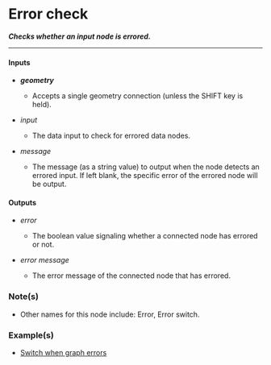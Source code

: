 # Error check

**_Checks whether an input node is errored._**

---


#### Inputs

* **_geometry_**

  * Accepts a single geometry connection (unless the SHIFT key is held).

* _input_

  * The data input to check for errored data nodes.

* _message_

  * The message (as a string value) to output when the node detects an errored input. If left blank, the specific error of the errored node will be output.


#### Outputs

* _error_

  * The boolean value signaling whether a connected node has errored or not.

* _error message_

  * The error message of the connected node that has errored.


### Note(s)

* Other names for this node include: Error, Error switch.


### Example(s)

* <a href="https://creator.trimble.com/graph?assetURI=whp:8a3f9eb9-542d-4d31-9c63-796510e250fe&version=latest" target="_blank">Switch when graph errors</a>
